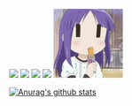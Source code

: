 <p >
  <img src="https://img.shields.io/github/last-commit/Clover96/Clover96">
  <img src="https://visitor-badge.laobi.icu/badge?page_id=Clover96.visitor-badge">
  <img src="https://img.shields.io/github/followers/Clover96?label=Follow">
  <img src="https://img.shields.io/twitter/follow/Clover96">
  <img src="./banner.png" />
</p>


[![Anurag's github stats](https://github-readme-stats.vercel.app/api?username=378406712&show_icons=true&theme=radical&style=center)](https://github.com/anuraghazra/github-readme-stats)


